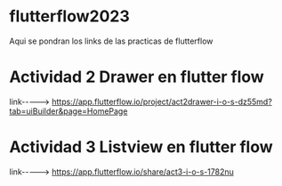 # flutterflow2023
Aqui se pondran los links de las practicas de flutterflow

# Actividad 2 Drawer en flutter flow
link-----> https://app.flutterflow.io/project/act2drawer-i-o-s-dz55md?tab=uiBuilder&page=HomePage

# Actividad 3 Listview en flutter flow
link-----> https://app.flutterflow.io/share/act3-i-o-s-1782nu
